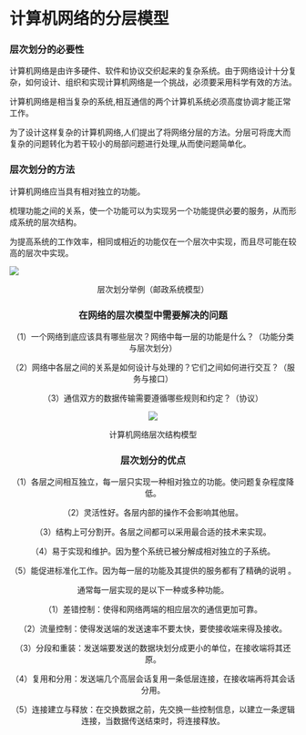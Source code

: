 # 计算机网络的分层模型

### 层次划分的必要性

计算机网络是由许多硬件、软件和协议交织起来的复杂系统。由于网络设计十分复杂，如何设计、组织和实现计算机网络是一个挑战，必须要采用科学有效的方法。

计算机网络是相当复杂的系统,相互通信的两个计算机系统必须高度协调才能正常工作。

为了设计这样复杂的计算机网络,人们提出了将网络分层的方法。分层可将庞大而复杂的问题转化为若干较小的局部问题进行处理,从而使问题简单化。

### 层次划分的方法

计算机网络应当具有相对独立的功能。

梳理功能之间的关系，使一个功能可以为实现另一个功能提供必要的服务，从而形成系统的层次结构。

为提高系统的工作效率，相同或相近的功能仅在一个层次中实现，而且尽可能在较高的层次中实现。

![](https://raw.githubusercontent.com/ZanderZhao/images/master/img2019/20191104104124.png)

<center>层次划分举例（邮政系统模型）<center>



### 在网络的层次模型中需要解决的问题

（1）一个网络到底应该具有哪些层次？网络中每一层的功能是什么？（功能分类与层次划分）

（2）网络中各层之间的关系是如何设计与处理的？它们之间如何进行交互？（服务与接口）

（3）通信双方的数据传输需要遵循哪些规则和约定？（协议）



![](https://raw.githubusercontent.com/ZanderZhao/images/master/img2019/20191104104306.png)



<center>计算机网络层次结构模型<center>





### 层次划分的优点

（1）各层之间相互独立，每一层只实现一种相对独立的功能。使问题复杂程度降低。

（2）灵活性好。各层内部的操作不会影响其他层。

（3）结构上可分割开。各层之间都可以采用最合适的技术来实现。

（4）易于实现和维护。因为整个系统已被分解成相对独立的子系统。

（5）能促进标准化工作。因为每一层的功能及其提供的服务都有了精确的说明 。



通常每一层实现的是以下一种或多种功能。

（1）差错控制：使得和网络两端的相应层次的通信更加可靠。

（2）流量控制：使得发送端的发送速率不要太快，要使接收端来得及接收。

（3）分段和重装：发送端要发送的数据块划分成更小的单位，在接收端将其还原。

（4）复用和分用：发送端几个高层会话复用一条低层连接，在接收端再将其会话分用。

（5）连接建立与释放：在交换数据之前，先交换一些控制信息，以建立一条逻辑连接，当数据传送结束时，将连接释放。























































